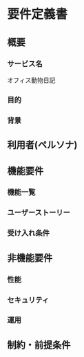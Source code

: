 # 要件定義書

## 概要

### サービス名
オフィス動物日記
### 目的

### 背景

## 利用者(ペルソナ)

## 機能要件

### 機能一覧

### ユーザーストーリー

### 受け入れ条件

## 非機能要件

### 性能

### セキュリティ

### 運用

## 制約・前提条件
